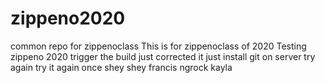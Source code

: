 # zippeno2020
common repo for zippenoclass
This is for zippenoclass of 2020
Testing zippeno 2020
trigger the build
just corrected it
just install git on server
try again
try it again once
shey
shey francis
ngrock
kayla
